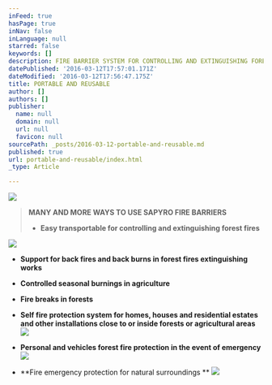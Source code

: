 ```yaml
---
inFeed: true
hasPage: true
inNav: false
inLanguage: null
starred: false
keywords: []
description: FIRE BARRIER SYSTEM FOR CONTROLLING AND EXTINGUISHING FOREST FIRES
datePublished: '2016-03-12T17:57:01.171Z'
dateModified: '2016-03-12T17:56:47.175Z'
title: PORTABLE AND REUSABLE
author: []
authors: []
publisher:
  name: null
  domain: null
  url: null
  favicon: null
sourcePath: _posts/2016-03-12-portable-and-reusable.md
published: true
url: portable-and-reusable/index.html
_type: Article

---
```

![](https://the-grid-user-content.s3-us-west-2.amazonaws.com/c7376478-16fb-4629-9164-d8396715b394.png)

> **MANY AND MORE WAYS TO USE SAPYRO FIRE BARRIERS**
> 
> * **********Easy transportable for controlling and extinguishing forest fires**********

![](https://the-grid-user-content.s3-us-west-2.amazonaws.com/c3d64622-af5d-47b4-a412-76aec75c1d01.png)

* **Support for back fires and back burns in forest fires extinguishing works**
* **Controlled seasonal burnings in agriculture**
* **Fire breaks in forests**
* **Self fire protection system for homes, houses and residential estates and other installations close to or inside forests or agricultural areas**
![](https://the-grid-user-content.s3-us-west-2.amazonaws.com/9fb94eb4-642e-4cec-89df-121ed9e6e44a.png)

* **Personal and vehicles forest fire protection in the event of emergency**
![](https://the-grid-user-content.s3-us-west-2.amazonaws.com/13411e26-56e6-463a-922d-6ba32a2bd1f9.jpg)

* **Fire emergency protection for natural surroundings **
![](https://the-grid-user-content.s3-us-west-2.amazonaws.com/c6c3588d-858e-4644-8e45-63d59e4999de.jpg)